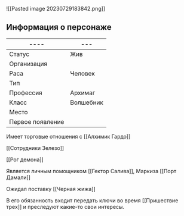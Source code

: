 ![[Pasted image 20230729183842.png]]
## Информация о персонаже
| ----             | --- |
| ---------------- | --- |
| Статус           |  Жив   |
| Организация      |     |
| Раса             |  Человек   |
| Тип              |     |
| Профессия        | Архимаг    |
| Класс            |   Волшебник  |
| Место|     |
|  Первое появление    |     |

Имеет торговые отношения с [[Алхимик Гардо]]

[[Сотрудники Зелезо]]

[[Рог демона]]

Является личным помощником [[Гектор Салива]], Маркиза [[Порт Дамали]]

Ожидал поставку [[Черная жижа]]

В его обязанность входит передать ключи во время [[Пришествие трех]] и преследуют какие-то свои интересы.

